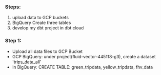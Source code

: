 ### Steps:
1. upload data to GCP buckets
2. BigQuery Create three tables 
3. develop my dbt project in dbt cloud


### Step 1:
- Upload all data files to GCP Bucket
- GCP BigQuery: under project(fluid-vector-445118-g3), create a dataset 'trips_data_all'
- In BigQuery: CREATE TABLE: green_tripdata, yellow_tripdata, fhv_data
